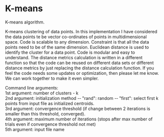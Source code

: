 # K-means
K-means algorithm.

K-means clustering of data points. In this implementation I have considered the data points te be vector co-ordinates of points in multidimensional space. Code is scalable to any dimension. Constraint is that all the data points need to be of the same dimension. Euclidean distance is used to identify the cluster for a data point. Code is modular and easy to understand. The distance metrics calculation is written in a different function so that the code can be reused on different data sets or different distance metrics by just replacing the distance calculation function.   If you feel the code needs some updates or optimization, then please let me know. We can work together to make it even simpler.

Command line arguments:    
1st argument: number of clusters - k    
2nd argument: initialization method -­‐ "rand": random -­‐ "first": select first k points from input file as initialized centroids.    
3rd argument: convergence threshold (if change between 2 iterations is smaller than this threshold, converged).    
4th argument: maximum number of iterations (stops after max number of trials even if convergence threshold not met)    
5th argument: input file name    

